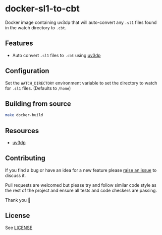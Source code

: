 # docker-sl1-to-cbt

Docker image containing uv3dp that will auto-convert any `.sl1` files found in the watch directory to `.cbt`.

## Features

* Auto convert `.sl1` files to `.cbt` using [uv3dp](https://github.com/ezrec/uv3dp)

## Configuration

Set the `WATCH_DIRECTORY` environment variable to set the directory to watch for `.sl1` files. (Defaults to `/home`)

## Building from source

```sh
make docker-build
```

## Resources

* [uv3dp](https://github.com/ezrec/uv3dp)

## Contributing

If you find a bug or have an idea for a new feature please [raise an issue](issues/new) to discuss it.

Pull requests are welcomed but please try and follow similar code style as the rest of the project and ensure all tests and code checkers are passing.

Thank you 💛

## License

See [LICENSE](LICENSE)

